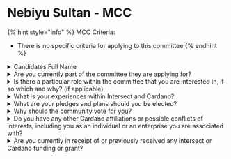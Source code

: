# Nebiyu Sultan - MCC

{% hint style="info" %}
MCC Criteria:

* There is no specific criteria for applying to this committee
{% endhint %}

<details>

<summary>Candidates Full Name</summary>

Nebiyu Sultan

</details>



<details>

<summary>Are you currently part of the committee they are applying for?</summary>

No

</details>



<details>

<summary>Is there a particular role within the committee that you are interested in, if so which and why? (if applicable)</summary>

I am particularly interested in contributing to the Membership and Community Committee. Given my passion and experience in onboarding thousands of new users to the Cardano network, I believe I can make a significant impact in this area.

</details>



<details>

<summary>What is your experiences within Intersect and Cardano?</summary>

I have been involved in various community activities in Cardano since 2021. and I was one of the first people to join the intersect MPBO when it opened for public. I have participated in various roles in cardano, as a developer, volunteer, and host for several events, such as the CIP1694 workshops. Recently the constitutional workshop. as a developer, I have onborded 1000s of new users using our easy-to-use wallet. I also host weekly live events on to educate about cardano and discuss the various opportunities available.

</details>



<details>

<summary>What are your pledges and plans should you be elected?</summary>

If elected, my pledges are threefold:

1. Grow Community Engagement: I believe there is a lot more work to do in terms of membership sales, and community support, and I hope to work with the team, to have a membership that reflects the size and energy of the Cardano community in general.
2. Increase User Accessibility: Building on my previous success onboarding thousands of new users, I will work on simplifying user access to Cardano tools and ensuring that educational resources are inclusive, multilingual, and easily understandable.
3. Promote Collaboration and Diversity: I intend to bridge connections between developers, community members, and external partners, with the goal of fostering innovation and strengthening Cardano's global presence. By leveraging the experiences of diverse users, I aim to increase community representation and inclusiveness.

</details>



<details>

<summary>Why should the community vote for you?</summary>

The community should vote for me because I bring a unique combination of hands-on technical expertise, extensive community engagement, and a deep commitment to Cardano’s values. Since 2021, I have actively participated in Cardano's growth, contributing as a developer, volunteer, and host for key events. I have a clear vision for expanding outreach and fostering inclusivity, and I am dedicated to working with the community to ensure that Cardano remains accessible and beneficial to all.

</details>



<details>

<summary>Do you have any other Cardano affiliations or possible conflicts of interests, including you as an individual or an enterprise you are associated with?</summary>

No. I am not in any official role with any entities, besides a contract agreement I have with the Cardano Foundation to host the community summit in Addis Ababa. The only other affiliation I have is with Endubis Wallet, which is my project.

</details>



<details>

<summary>Are you currently in receipt of or previously received any Intersect or Cardano funding or grant?</summary>

I have received a catalyst fund in Funds 5 and 7. I have also received grant funding from Intersect to host the catalyst constitutional workshop in Addis Ababa.

</details>
